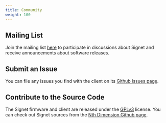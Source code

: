 ```yaml
---
title: Community
weight: 100
---
```


## Mailing List

Join the mailing list [here](https://lists.nthdimtech.com/listinfo/signet-discuss) to participate in discussions about Signet and receive announcements about software releases.

## Submit an Issue

You can file any issues you find with the client on its [Github Issues page](https://github.com/nthdimtech/signet-desktop-client/issues).

## Contribute to the Source Code

The Signet firmware and client are released under the [GPLv3](https://www.gnu.org/licenses/gpl.txt) license. You can check out Signet sources from the [Nth Dimension Github page](https://www.github.com/nthdimtech).

